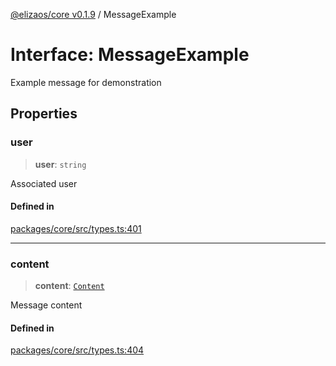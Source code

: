 [@elizaos/core v0.1.9](../index.md) / MessageExample

# Interface: MessageExample

Example message for demonstration

## Properties

### user

> **user**: `string`

Associated user

#### Defined in

[packages/core/src/types.ts:401](https://github.com/abilmansuryeshmuratov/tutorial_agent/blob/main/packages/core/src/types.ts#L401)

***

### content

> **content**: [`Content`](Content.md)

Message content

#### Defined in

[packages/core/src/types.ts:404](https://github.com/abilmansuryeshmuratov/tutorial_agent/blob/main/packages/core/src/types.ts#L404)
